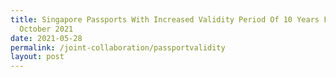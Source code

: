 ```yaml
---
title: Singapore Passports With Increased Validity Period Of 10 Years From
  October 2021
date: 2021-05-28
permalink: /joint-collaboration/passportvalidity
layout: post
---
```

